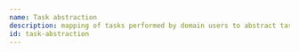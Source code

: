 ```yaml
---
name: Task abstraction
description: mapping of tasks performed by domain users to abstract tasks, either newly identi-fied or from existing taxonomies
id: task-abstraction
---
```


